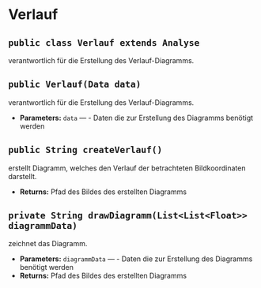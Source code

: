 # Verlauf


## `public class Verlauf extends Analyse`

verantwortlich für die Erstellung des Verlauf-Diagramms.

## `public Verlauf(Data data)`

verantwortlich für die Erstellung des Verlauf-Diagramms.

 * **Parameters:** `data` — - Daten die zur Erstellung des Diagramms benötigt werden

## `public String createVerlauf()`

erstellt Diagramm, welches den Verlauf der betrachteten Bildkoordinaten darstellt.

 * **Returns:** Pfad des Bildes des erstellten Diagramms

## `private String drawDiagramm(List<List<Float>> diagrammData)`

zeichnet das Diagramm.

 * **Parameters:** `diagrammData` — - Daten die zur Erstellung des Diagramms benötigt werden
 * **Returns:** Pfad des Bildes des erstellten Diagramms
